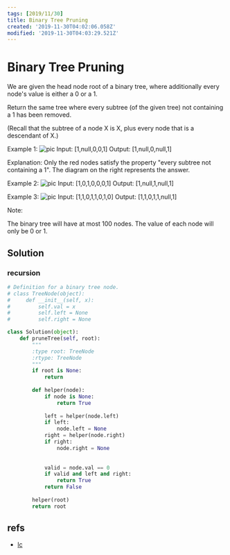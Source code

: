 ```yaml
---
tags: [2019/11/30]
title: Binary Tree Pruning
created: '2019-11-30T04:02:06.058Z'
modified: '2019-11-30T04:03:29.521Z'
---
```


# Binary Tree Pruning

We are given the head node root of a binary tree, where additionally every node's value is either a 0 or a 1.

Return the same tree where every subtree (of the given tree) not containing a 1 has been removed.

(Recall that the subtree of a node X is X, plus every node that is a descendant of X.)

Example 1:
![pic](https://s3-lc-upload.s3.amazonaws.com/uploads/2018/04/06/1028_2.png)
Input: [1,null,0,0,1]
Output: [1,null,0,null,1]
 
Explanation: 
Only the red nodes satisfy the property "every subtree not containing a 1".
The diagram on the right represents the answer.


Example 2:
![pic](https://s3-lc-upload.s3.amazonaws.com/uploads/2018/04/06/1028_1.png)
Input: [1,0,1,0,0,0,1]
Output: [1,null,1,null,1]



Example 3:
![pic](https://s3-lc-upload.s3.amazonaws.com/uploads/2018/04/05/1028.png)
Input: [1,1,0,1,1,0,1,0]
Output: [1,1,0,1,1,null,1]



Note:

The binary tree will have at most 100 nodes.
The value of each node will only be 0 or 1.

## Solution

### recursion

```python
# Definition for a binary tree node.
# class TreeNode(object):
#     def __init__(self, x):
#         self.val = x
#         self.left = None
#         self.right = None

class Solution(object):
    def pruneTree(self, root):
        """
        :type root: TreeNode
        :rtype: TreeNode
        """
        if root is None:
            return
        
        def helper(node):
            if node is None:
                return True
            
            left = helper(node.left)
            if left:
                node.left = None
            right = helper(node.right)
            if right:
                node.right = None
            
            
            valid = node.val == 0
            if valid and left and right:
                return True
            return False
        
        helper(root)
        return root
```

## refs

* [lc](https://leetcode.com/problems/binary-tree-pruning/)
